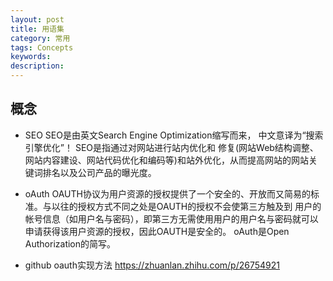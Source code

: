 ```yaml
---
layout: post
title: 用语集
category: 常用
tags: Concepts
keywords: 
description: 
---
```


## 概念
- SEO SEO是由英文Search Engine Optimization缩写而来， 中文意译为“搜索引擎优化”！ SEO是指通过对网站进行站内优化和
修复(网站Web结构调整、网站内容建设、网站代码优化和编码等)和站外优化，从而提高网站的网站关键词排名以及公司产品的曝光度。

- oAuth
OAUTH协议为用户资源的授权提供了一个安全的、开放而又简易的标准。与以往的授权方式不同之处是OAUTH的授权不会使第三方触及到
用户的帐号信息（如用户名与密码），即第三方无需使用用户的用户名与密码就可以申请获得该用户资源的授权，因此OAUTH是安全的。
oAuth是Open Authorization的简写。

- github oauth实现方法
https://zhuanlan.zhihu.com/p/26754921

